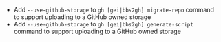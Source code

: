 
- Add `--use-github-storage` to `gh [gei|bbs2gh] migrate-repo` command to support uploading to a GitHub owned storage
- Add `--use-github-storage` to `gh [gei|bbs2gh] generate-script` command to support uploading to a GitHub owned storage
